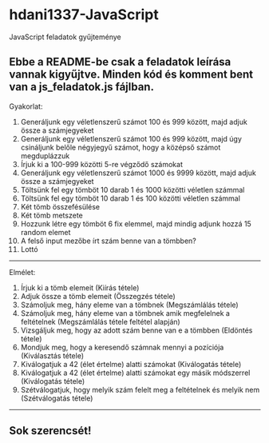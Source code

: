 # hdani1337-JavaScript
JavaScript feladatok gyűjteménye

Ebbe a README-be csak a feladatok leírása vannak kigyűjtve. Minden kód és komment bent van a js_feladatok.js fájlban.
-------------------------
Gyakorlat: 

1. Generáljunk egy véletlenszerű számot 100 és 999 között, majd adjuk össze a számjegyeket
2. Generáljunk egy véletlenszerű számot 100 és 999 között, majd úgy csináljunk belőle négyjegyű számot, hogy a középső számot megduplázzuk
3. Írjuk ki a 100-999 közötti 5-re végződő számokat
4. Generáljunk egy véletlenszerű számot 1000 és 9999 között, majd adjuk össze a számjegyeket
5. Töltsünk fel egy tömböt 10 darab 1 és 1000 közötti véletlen számmal
6. Töltsünk fel egy tömböt 10 darab 1 és 100 közötti véletlen számmal
7. Két tömb összefésülése
8. Két tömb metszete
9. Hozzunk létre egy tömböt 6 fix elemmel, majd mindig adjunk hozzá 15 random elemet
10. A felső input mezőbe írt szám benne van a tömbben?
11. Lottó

-------------------------

Elmélet:


1. Írjuk ki a tömb elemeit (Kiírás tétele)
2. Adjuk össze a tömb elemeit (Összegzés tétele)
3. Számoljuk meg, hány eleme van a tömbnek (Megszámlálás tétele)
4. Számoljuk meg, hány eleme van a tömbnek amik megfelelnek a feltételnek (Megszámlálás tétele feltétel alapján)
5. Vizsgáljuk meg, hogy az adott szám benne van e a tömbben (Eldöntés tétele)
6. Mondjuk meg, hogy a keresendő számnak mennyi a pozíciója (Kiválasztás tétele)
7. Kiválogatjuk a 42 (élet értelme) alatti számokat (Kiválogatás tétele)
8. Kiválogatjuk a 42 (élet értelme) alatti számokat egy másik módszerrel (Kiválogatás tétele)
9. Szétválogatjuk, hogy melyik szám felelt meg a feltételnek és melyik nem (Szétválogatás tétele)
-------------------------
Sok szerencsét!
-------------------------
